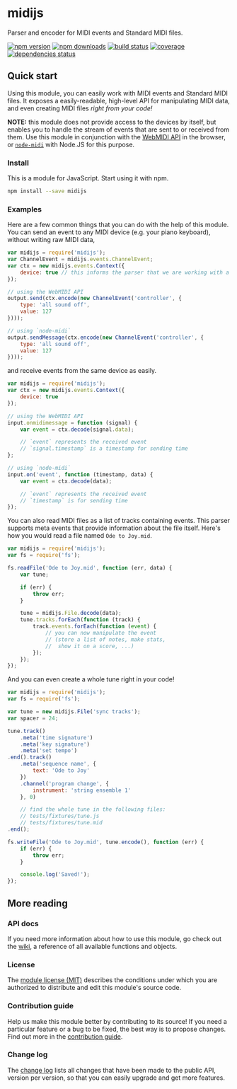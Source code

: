 # midijs

Parser and encoder for MIDI events and Standard MIDI files.

[![npm version](https://img.shields.io/npm/v/midijs.svg?style=flat-square)](https://www.npmjs.com/package/midijs)
[![npm downloads](https://img.shields.io/npm/dm/midijs.svg?style=flat-square)](https://www.npmjs.com/package/midijs)
[![build status](https://img.shields.io/travis/MattouFP/midijs.svg?style=flat-square)](https://travis-ci.org/MattouFP/midijs)
[![coverage](https://img.shields.io/coveralls/MattouFP/midijs.svg?style=flat-square)](https://coveralls.io/github/MattouFP/midijs)
[![dependencies status](http://img.shields.io/david/mattoufp/midijs.svg?style=flat-square)](https://david-dm.org/MattouFP/midijs)

## Quick start

Using this module, you can easily work with
MIDI events and Standard MIDI files. It exposes
a easily-readable, high-level API for manipulating
MIDI data, and even creating MIDI files
_right from your code!_

**NOTE:** this module does not provide access to the devices by itself,
but enables you to handle the stream of events that are sent
to or received from them. Use this module in conjunction with the
[WebMIDI API](http://www.w3.org/TR/webmidi/) in the browser,
or [`node-midi`](http://npmjs.com/package/midi) with Node.JS for this purpose.

### Install

This is a module for JavaScript. Start using it with npm.

```sh
npm install --save midijs
```

### Examples

Here are a few common things that you can do with the help of this module.  
You can send an event to any MIDI device (e.g. your piano keyboard), without
writing raw MIDI data,

```js
var midijs = require('midijs');
var ChannelEvent = midijs.events.ChannelEvent;
var ctx = new midijs.events.Context({
    device: true // this informs the parser that we are working with a device
});

// using the WebMIDI API
output.send(ctx.encode(new ChannelEvent('controller', {
    type: 'all sound off',
    value: 127
})));

// using `node-midi`
output.sendMessage(ctx.encode(new ChannelEvent('controller', {
    type: 'all sound off',
    value: 127
})));
```

and receive events from the same device as easily.

```js
var midijs = require('midijs');
var ctx = new midijs.events.Context({
    device: true
});

// using the WebMIDI API
input.onmidimessage = function (signal) {
    var event = ctx.decode(signal.data);

    // `event` represents the received event
    // `signal.timestamp` is a timestamp for sending time
};

// using `node-midi`
input.on('event', function (timestamp, data) {
    var event = ctx.decode(data);

    // `event` represents the received event
    // `timestamp` is for sending time
});
```

You can also read MIDI files as a list of tracks containing events.
This parser supports meta events that provide information about the
file itself. Here's how you would read a file named `Ode to Joy.mid`.

```js
var midijs = require('midijs');
var fs = require('fs');

fs.readFile('Ode to Joy.mid', function (err, data) {
    var tune;

    if (err) {
        throw err;
    }

    tune = midijs.File.decode(data);
    tune.tracks.forEach(function (track) {
        track.events.forEach(function (event) {
            // you can now manipulate the event
            // (store a list of notes, make stats,
            //  show it on a score, ...)
        });
    });
});
```

And you can even create a whole tune right in your code!

```js
var midijs = require('midijs');
var fs = require('fs');

var tune = new midijs.File('sync tracks');
var spacer = 24;

tune.track()
    .meta('time signature')
    .meta('key signature')
    .meta('set tempo')
.end().track()
    .meta('sequence name', {
        text: 'Ode to Joy'
    })
    .channel('program change', {
        instrument: 'string ensemble 1'
    }, 0)

    // find the whole tune in the following files:
    // tests/fixtures/tune.js
    // tests/fixtures/tune.mid
.end();

fs.writeFile('Ode to Joy.mid', tune.encode(), function (err) {
    if (err) {
        throw err;
    }

    console.log('Saved!');
});
```

## More reading

### API docs

If you need more information about how to
use this module, go check out the
[wiki](https://github.com/matteodelabre/midijs/wiki),
a reference of all available functions and objects.

### License

The [module license (MIT)](LICENSE.md) describes
the conditions under which you are authorized
to distribute and edit this module's source code.

### Contribution guide

Help us make this module better by contributing
to its source! If you need a particular feature
or a bug to be fixed, the best way is to
propose changes. Find out more in the
[contribution guide](CONTRIBUTING.md).

### Change log

The [change log](CHANGELOG.md) lists all changes
that have been made to the public API, version per
version, so that you can easily upgrade and get
more features.
